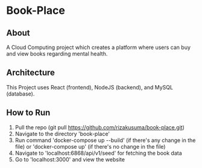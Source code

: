 # Book-Place

## About
A Cloud Computing project which creates a platform where users can buy and view books regarding mental health.

## Architecture
This Project uses React (frontend), NodeJS (backend), and MySQL (database).

## How to Run
1. Pull the repo (git pull https://github.com/rizakusuma/book-place.git)
2. Navigate to the directory 'book-place'
3. Run command 'docker-compose up --build' (if there's any change in the file) or 'docker-compose up' (if there's no change in the file)
4. Navigate to 'localhost:6868/api/v1/seed' for fetching the book data
5. Go to 'localhost:3000' and view the website
